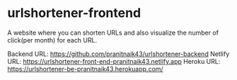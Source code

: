 # urlshortener-frontend
A website where you can shorten URLs and also visualize the number of click(per month) for each URL.

Backend URL: https://github.com/pranitnaik43/urlshortener-backend
Netlify URL: https://urlshortener-front-end-pranitnaik43.netlify.app
Heroku URL: https://urlshortener-be-pranitnaik43.herokuapp.com/
